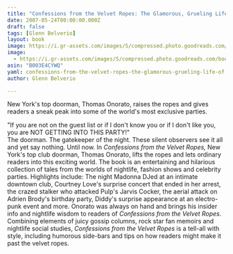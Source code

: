 ```yaml
---
title: "Confessions from the Velvet Ropes: The Glamorous, Grueling Life of Thomas Onorato, New York's Top Club Doorman"
date: 2007-05-24T00:00:00.000Z
draft: false
tags: [Glenn Belverio]
layout: book
image: https://i.gr-assets.com/images/S/compressed.photo.goodreads.com/books/1311995684l/312638._SX98_.jpg
image: 
  - https://i.gr-assets.com/images/S/compressed.photo.goodreads.com/books/1311995684l/312638._SX98_.jpg
asin: "B003E4CYWQ"
yaml: confessions-from-the-velvet-ropes-the-glamorous-grueling-life-of-thomas-onorato-new-york-s-top-club-doorman
author: Glenn Belverio

---
```


New York's top doorman, Thomas Onorato, raises the ropes and gives readers a sneak peak into some of the world's most exclusive parties.  
  
"If you are not on the guest list or if I don't know you or if I don't like you, you are NOT GETTING INTO THIS PARTY!"  
The doorman. The gatekeeper of the night. These silent observers see it all and yet say nothing. Until now. In *Confessions from the Velvet Ropes,* New York's top club doorman, Thomas Onorato, lifts the ropes and lets ordinary readers into this exciting world. The book is an entertaining and hilarious collection of tales from the worlds of nightlife, fashion shows and celebrity parties. Highlights include: The night Madonna DJed at an intimate downtown club, Courtney Love's surprise concert that ended in her arrest, the crazed stalker who attacked Pulp's Jarvis Cocker, the aerial attack on Adrien Brody's birthday party, Diddy's surprise appearance at an electro-punk event and more. Onorato was always on hand and brings his insider info and nightlife wisdom to readers of *Confessions from the Velvet Ropes.* Combining elements of juicy gossip columns, rock star fan memoirs and nightlife social studies, *Confessions from the Velvet Ropes* is a tell-all with style, including humorous side-bars and tips on how readers might make it past the velvet ropes.